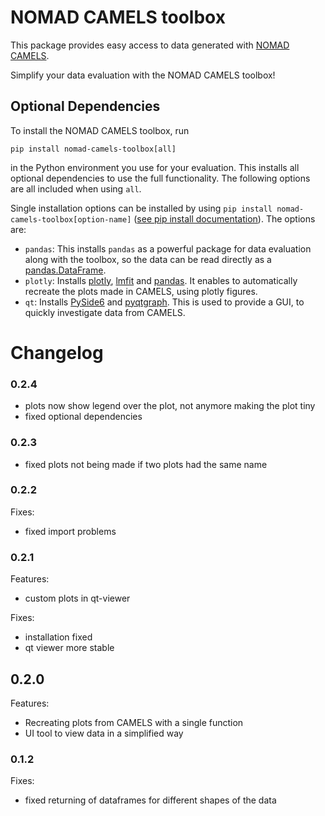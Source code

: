 # NOMAD CAMELS toolbox

This package provides easy access to data generated with [NOMAD CAMELS](https://github.com/FAU-LAP/NOMAD-CAMELS).

Simplify your data evaluation with the NOMAD CAMELS toolbox!

## Optional Dependencies
To install the NOMAD CAMELS toolbox, run
```
pip install nomad-camels-toolbox[all]
```
in the Python environment you use for your evaluation. This installs all optional dependencies to use the full functionality. The following options are all included when using `all`.

Single installation options can be installed by using `pip install nomad-camels-toolbox[option-name]` ([see pip install documentation](https://pip.pypa.io/en/stable/cli/pip_install/)). The options are:
- `pandas`: This installs `pandas` as a powerful package for data evaluation along with the toolbox, so the data can be read directly as a [pandas.DataFrame](https://pandas.pydata.org/docs/reference/api/pandas.DataFrame.html).
- `plotly`: Installs [plotly](https://pypi.org/project/plotly/), [lmfit](https://pypi.org/project/lmfit/) and [pandas](https://pypi.org/project/pandas/). It enables to automatically recreate the plots made in CAMELS, using plotly figures.
- `qt`: Installs [PySide6](https://pypi.org/project/PySide6/) and [pyqtgraph](https://pypi.org/project/pyqtgraph/). This is used to provide a GUI, to quickly investigate data from CAMELS.



# Changelog

### 0.2.4
- plots now show legend over the plot, not anymore making the plot tiny
- fixed optional dependencies

### 0.2.3
- fixed plots not being made if two plots had the same name

### 0.2.2
Fixes:
- fixed import problems

### 0.2.1
Features:
- custom plots in qt-viewer

Fixes:
- installation fixed
- qt viewer more stable

## 0.2.0
Features:
- Recreating plots from CAMELS with a single function
- UI tool to view data in a simplified way

### 0.1.2
Fixes:
- fixed returning of dataframes for different shapes of the data

